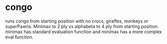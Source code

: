 # congo
runs congo from starting position with no crocs, giraffes, monkeys or superPawns.
Minimax to 2 ply vs alphabeta to 4 ply from starting position.
minimax has standard evaluation function and minimax has a more complex eval function.
